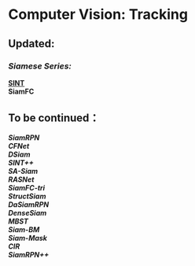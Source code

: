 # Computer Vision: Tracking
## Updated:
### *Siamese Series:*  
[**SINT**](Tracking/Siamese/SINT.md)   
**SiamFC**  

## To be continued：  
***SiamRPN***  
***CFNet***  
***DSiam***  
***SINT++***  
***SA-Siam***  
***RASNet***    
***SiamFC-tri***   
***StructSiam***  
***DaSiamRPN***  
***DenseSiam***  
***MBST***  
***Siam-BM***  
***Siam-Mask***  
***CIR***  
***SiamRPN++***  

